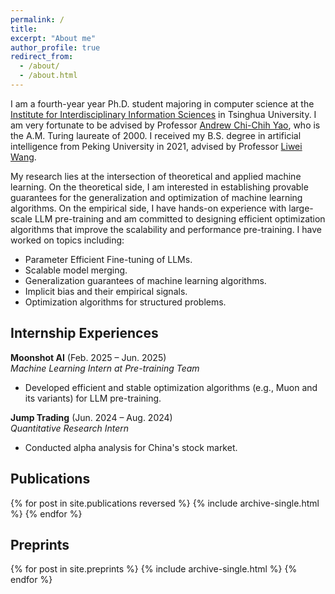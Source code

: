 ```yaml
---
permalink: /
title: 
excerpt: "About me"
author_profile: true
redirect_from:
  - /about/
  - /about.html
---
```


I am a fourth-year year Ph.D. student majoring in computer science at
the [Institute for Interdisciplinary Information Sciences](https://iiis.tsinghua.edu.cn/en/)
in Tsinghua University.
I am very fortunate to be advised by Professor [Andrew Chi-Chih Yao](https://iiis.tsinghua.edu.cn/en/yao/), who is the
A.M. Turing laureate of 2000. I received my B.S. degree in artificial intelligence from Peking University in 2021, advised by
Professor [Liwei Wang](http://www.liweiwang-pku.com).

My research lies at the intersection of theoretical and applied machine learning. On the theoretical side, I am interested in establishing provable guarantees for the generalization and optimization of machine learning algorithms. On the empirical side, I have hands-on experience with large-scale LLM pre-training and am committed to designing efficient optimization algorithms that improve the scalability and performance pre-training.
I have worked on topics including:
- Parameter Efficient Fine-tuning of LLMs.
- Scalable model merging.
- Generalization guarantees of machine learning algorithms.
- Implicit bias and their empirical signals.
- Optimization algorithms for structured problems.

<h2 class="section-title">Internship Experiences</h2>

**Moonshot AI** (Feb. 2025 – Jun. 2025)  
*Machine Learning Intern at Pre-training Team*  
- Developed efficient and stable optimization algorithms (e.g., Muon and its variants) for LLM pre-training. 

**Jump Trading** (Jun. 2024 – Aug. 2024)  
*Quantitative Research Intern*  
- Conducted alpha analysis for China's stock market.  


<h2 class="section-title">Publications</h2>

{% for post in site.publications reversed %}
  {% include archive-single.html %}
{% endfor %}


<h2 class="section-title">Preprints</h2>

{% for post in site.preprints %}
  {% include archive-single.html %}
{% endfor %}

[//]: # (======)
